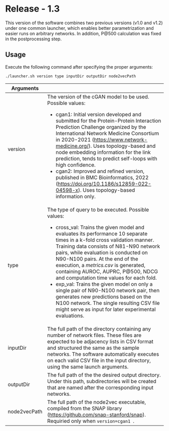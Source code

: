 # Release - 1.3

This version of the software combines two previous versions (v1.0 and v1.2) under one common launcher, which enables better parametrization and easier runs on arbitrary networks. In addition, P@500 calculation was fixed in the postprocessing step.

## Usage

Execute the following command after specifying the proper arguments:

```
./launcher.sh version type inputDir outputDir node2vecPath
```

| Arguments | |
| ------ | ------ |
| version | The version of the cGAN model to be used. Possible values:<br /><ul><li>cgan1: Initial version developed and submitted for the Protein-Protein Interaction Prediction Challenge organized by the International Network Medicine Consortium in 2020-2021 (https://www.network-medicine.org/). Uses topology-based and node embedding information for the link prediction, tends to predict self-loops with high confidence.</li><li>cgan2: Improved and refined version, published in BMC Bioinformatics, 2022 (https://doi.org/10.1186/s12859-022-04598-x). Uses topology-based information only.</li></ul> |
| type | The type of query to be executed. Possible values:<br /><ul><li>cross_val: Trains the given model and evaluates its performance 10 separate times in a k-fold cross validation manner. Training data consists of N81-N90 network pairs, while evaluation is conducted on N90-N100 pairs. At the end of the execution, a _metrics.csv_ is generated, containing AUROC, AUPRC, P@500, NDCG and computation time values for each fold.</li><li>exp_val: Trains the given model on only a single pair of N90-N100 network pair, then generates new predictions based on the N100 network. The single resulting CSV file might serve as input for later experimental evaluations.</li></ul> |
| inputDir | The full path of the directory containing any number of network files. These files are expected to be adjacency lists in CSV format and structured the same as the sample networks. The software automatically executes on each valid CSV file in the input directory, using the same launch arguments.</li></ul> |
| outputDir | The full path of the the desired output directory. Under this path, subdirectories will be created that are named after the corresponding input networks.</li></ul> |
| node2vecPath | The full path of the node2vec executable, compiled from the SNAP library (https://github.com/snap-stanford/snap). Requiried only when ```version=cgan1 ```.</li></ul> |
